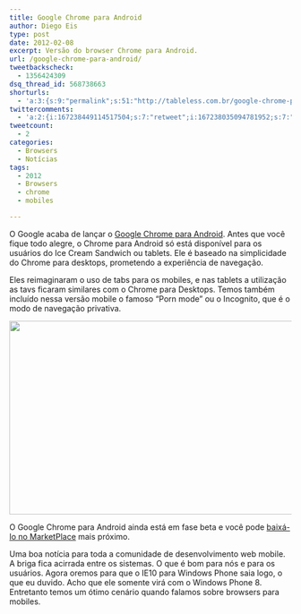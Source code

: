 ```yaml
---
title: Google Chrome para Android
author: Diego Eis
type: post
date: 2012-02-08
excerpt: Versão do browser Chrome para Android.
url: /google-chrome-para-android/
tweetbackscheck:
  - 1356424309
dsq_thread_id: 568738663
shorturls:
  - 'a:3:{s:9:"permalink";s:51:"http://tableless.com.br/google-chrome-para-android/";s:7:"tinyurl";s:26:"http://tinyurl.com/7jccyz7";s:4:"isgd";s:19:"http://is.gd/z6EQHM";}'
twittercomments:
  - 'a:2:{i:167238449114517504;s:7:"retweet";i:167238035094781952;s:7:"retweet";}'
tweetcount:
  - 2
categories:
  - Browsers
  - Notícias
tags:
  - 2012
  - Browsers
  - chrome
  - mobiles

---
```

O Google acaba de lançar o [Google Chrome para Android][1]. Antes que você fique todo alegre, o Chrome para Android só está disponível para os usuários do Ice Cream Sandwich ou tablets. Ele é baseado na simplicidade do Chrome para desktops, prometendo a experiência de navegação. 

Eles reimaginaram o uso de tabs para os mobiles, e nas tablets a utilização as tavs ficaram similares com o Chrome para Desktops. Temos também incluído nessa versão mobile o famoso &#8220;Porn mode&#8221; ou o Incognito, que é o modo de navegação privativa.

[<img src="http://tableless.com.br/uploads/2012/02/Tablet-phone-YT-G-Maps.png" alt="" title="Tablet-phone-YT-G-Maps" width="720" height="346" class="alignnone size-full wp-image-5474" srcset="uploads/2012/02/Tablet-phone-YT-G-Maps.png 1249w, uploads/2012/02/Tablet-phone-YT-G-Maps-300x144.png 300w, uploads/2012/02/Tablet-phone-YT-G-Maps-1024x491.png 1024w" sizes="(max-width: 720px) 100vw, 720px" />][2]

O Google Chrome para Android ainda está em fase beta e você pode [baixá-lo no MarketPlace][3] mais próximo.

Uma boa notícia para toda a comunidade de desenvolvimento web mobile. A briga fica acirrada entre os sistemas. O que é bom para nós e para os usuários. Agora oremos para que o IE10 para Windows Phone saia logo, o que eu duvido. Acho que ele somente virá com o Windows Phone 8. Entretanto temos um ótimo cenário quando falamos sobre browsers para mobiles.

 [1]: http://chrome.blogspot.com/2012/02/introducing-chrome-for-android.html
 [2]: http://tableless.com.br/uploads/2012/02/Tablet-phone-YT-G-Maps.png
 [3]: https://market.android.com/details?id=com.android.chrome